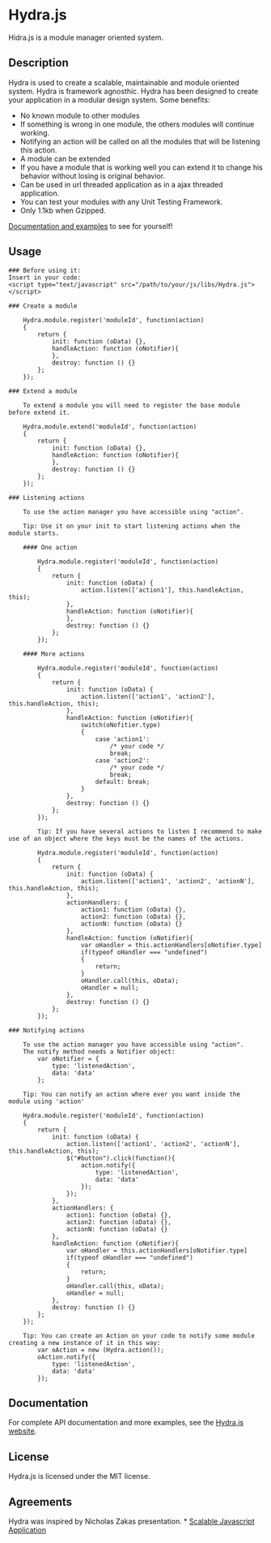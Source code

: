 # Hydra.js
Hidra.js is a module manager oriented system.

## Description

Hydra is used to create a scalable, maintainable and module oriented system.
Hydra is framework agnosthic.
Hydra has been designed to create your application in a modular design system.
Some benefits:

* No known module to other modules
 * If something is wrong in one module, the others modules will continue working.
* Notifying an action will be called on all the modules that will be listening this action.
* A module can be extended
 * If you have a module that is working well you can extend it to change his behavior without losing is original behavior.
* Can be used in url threaded application as in a ajax threaded application.
* You can test your modules with any Unit Testing Framework.
* Only 1.1kb when Gzipped.

[Documentation and examples](https://github.com/tcorral/Hydra.js/examples.html) to see for yourself!

## Usage

	### Before using it:
	Insert in your code:
	<script type="text/javascript" src="/path/to/your/js/libs/Hydra.js"></script>

	### Create a module

		Hydra.module.register('moduleId', function(action)
		{
			return {
				init: function (oData) {},
				handleAction: function (oNotifier){
				},
				destroy: function () {}
			};
		});

	### Extend a module

		To extend a module you will need to register the base module before extend it.

		Hydra.module.extend('moduleId', function(action)
		{
			return {
				init: function (oData) {},
				handleAction: function (oNotifier){
				},
				destroy: function () {}
			};
		});

    ### Listening actions

		To use the action manager you have accessible using "action".

		Tip: Use it on your init to start listening actions when the module starts.

		#### One action

			Hydra.module.register('moduleId', function(action)
			{
				return {
					init: function (oData) {
						action.listen(['action1'], this.handleAction, this);
					},
					handleAction: function (oNotifier){
					},
					destroy: function () {}
				};
			});

		#### More actions

			Hydra.module.register('moduleId', function(action)
			{
				return {
					init: function (oData) {
						action.listen(['action1', 'action2'], this.handleAction, this);
					},
					handleAction: function (oNotifier){
						switch(oNofitier.type)
						{
							case 'action1':
								/* your code */
								break;
							case 'action2':
								/* your code */
								break;
							default: break;
						}
					},
					destroy: function () {}
				};
			});

			Tip: If you have several actions to listen I recommend to make use of an object where the keys must be the names of the actions.

			Hydra.module.register('moduleId', function(action)
			{
				return {
					init: function (oData) {
						action.listen(['action1', 'action2', 'actionN'], this.handleAction, this);
					},
					actionHandlers: {
						action1: function (oData) {},
						action2: function (oData) {},
						actionN: function (oData) {}
					},
					handleAction: function (oNotifier){
						var oHandler = this.actionHandlers[oNotifier.type]
						if(typeof oHandler === "undefined")
						{
							return;
						}
						oHandler.call(this, oData);
						oHandler = null;
					},
					destroy: function () {}
				};
			});

	### Notifying actions

		To use the action manager you have accessible using "action".
		The notify method needs a Notifier object:
			var oNotifier = {
				type: 'listenedAction',
				data: 'data'
			};

		Tip: You can notify an action where ever you want inside the module using 'action'

		Hydra.module.register('moduleId', function(action)
		{
			return {
				init: function (oData) {
					action.listen(['action1', 'action2', 'actionN'], this.handleAction, this);
					$("#button").click(function(){
						action.notify({
							type: 'listenedAction',
							data: 'data'
						});
					});
				},
				actionHandlers: {
					action1: function (oData) {},
					action2: function (oData) {},
					actionN: function (oData) {}
				},
				handleAction: function (oNotifier){
					var oHandler = this.actionHandlers[oNotifier.type]
					if(typeof oHandler === "undefined")
					{
						return;
					}
					oHandler.call(this, oData);
					oHandler = null;
				},
				destroy: function () {}
			};
		});

		Tip: You can create an Action on your code to notify some module creating a new instance of it in this way:
			var oAction = new (Hydra.action());
			oAction.notify({
				type: 'listenedAction',
				data: 'data'
			});

## Documentation

For complete API documentation and more examples, see the [Hydra.js website](https://github.com/tcorral/Hydra.js/examples.html).

## License

Hydra.js is licensed under the MIT license.

## Agreements

Hydra was inspired by Nicholas Zakas presentation.
	* [Scalable Javascript Application](http://www.slideshare.net/nzakas/scalable-javascript-application-architecture)
